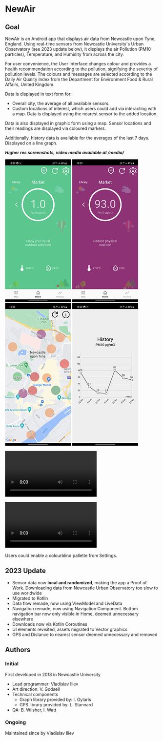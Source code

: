 # NewAir
## Goal
NewAir is an Android app that displays air data from Newcastle upon
Tyne, England. Using real-time sensors from Newcastle University's
Urban Observatory (see 2023 update below), it displays the air Pollution
(PM10 particles), Temperature, and Humidity from across the city.

For user convenience, the User Interface changes colour and provides a health
recommendation according to the pollution, signifying the severity
of pollution levels. The colours and messages are selected according to the 
Daily Air Quality Index from the Department for Environment Food & 
Rural Affairs, United Kingdom.

Data is displayed in text form for:
* Overall city, the average of all available sensors.
* Custom locations of interest, which users could add via interacting with 
a map. Data is displayed using the nearest sensor to the added location.

Data is also displayed in graphic form using a map. Sensor 
locations and their readings are displayed via coloured markers.

Additionally, history data is available for the averages of the last 7 days.
Displayed on a line graph.

_**Higher res screenshots, video media available at /media/**_

![Screenshot of Home, Light Pollution](/media/screenshots/mini/green.png) 
![Screenshot of Home, Heavy Pollution](/media/screenshots/mini/purp.png) 
![Screenshot of Map](/media/screenshots/mini/map.png) 
![Screenshot of Graph](/media/screenshots/mini/graph.png) 

![Video of Home available at /media/recordings/](/media/recordings/home.mp4)

![Video of adding custom location available at /media/recordings/](/media/recordings/add_location.mp4)

Users could enable a colourblind pallette from Settings.

## 2023 Update
* Sensor data now **local and randomized**, making the app a Proof of Work.
Downloading data from Newcastle Urban Observatory too slow to use worldwide
* Migrated to Kotlin
* Data flow remade, now using ViewModel and LiveData
* Navigation remade, now using Navigation Component. Bottom navigation bar
now only visible in Home, deemed unnecessary elsewhere
* Downloads now via Kotlin Coroutines
* UI elements revisited, assets migrated to Vector graphics
* GPS and Distance to nearest sensor deemed unnecessary and removed

## Authors
### Initial
First developed in 2018 in Newcastle University

* Lead programmer: Vladislav Iliev
* Art direction: V. Godsell
* Technical components
	* Graph library provided by: I. Gylaris
	* GPS library provided by: L. Stannard
* QA: B. Wilsher, I. Watt

### Ongoing
Maintained since by Vladislav Iliev
